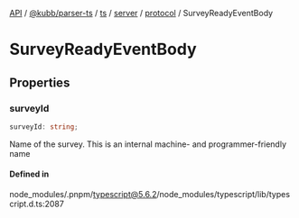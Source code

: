 [API](../../../../../../../../../packages.md) / [@kubb/parser-ts](../../../../../../../index.md) / [ts](../../../../../index.md) / [server](../../../index.md) / [protocol](../index.md) / SurveyReadyEventBody

# SurveyReadyEventBody

## Properties

### surveyId

```ts
surveyId: string;
```

Name of the survey. This is an internal machine- and programmer-friendly name

#### Defined in

node\_modules/.pnpm/typescript@5.6.2/node\_modules/typescript/lib/typescript.d.ts:2087
